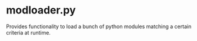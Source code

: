 modloader.py
============

Provides functionality to load a bunch of python modules matching a certain criteria at runtime.
